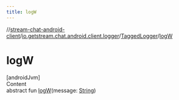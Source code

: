 ```yaml
---
title: logW
---
```

//[stream-chat-android-client](../../../index.md)/[io.getstream.chat.android.client.logger](../index.md)/[TaggedLogger](index.md)/[logW](logW.md)



# logW  
[androidJvm]  
Content  
abstract fun [logW](logW.md)(message: [String](https://kotlinlang.org/api/latest/jvm/stdlib/kotlin/-string/index.html))  



